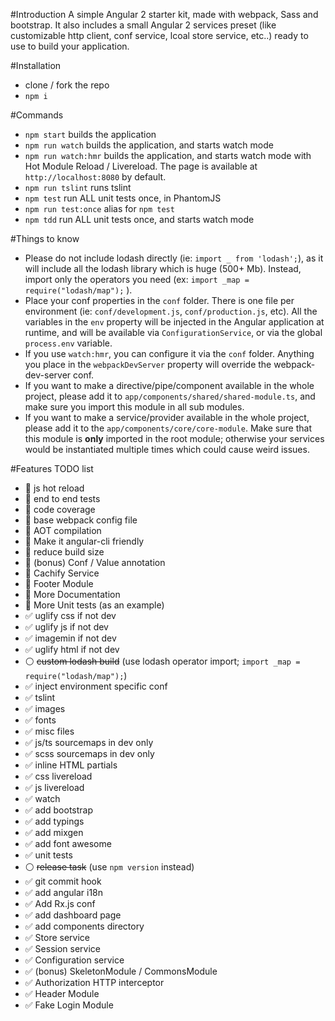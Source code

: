 #Introduction
A simple Angular 2 starter kit, made with webpack, Sass and bootstrap. It also includes a small Angular 2 services preset (like customizable http client, conf service, lcoal store service, etc..) ready to use to build your application.

#Installation
* clone / fork the repo
* `npm i`

#Commands
* `npm start` builds the application
* `npm run watch` builds the application, and starts watch mode
* `npm run watch:hmr` builds the application, and starts watch mode with Hot Module Reload / Livereload. The page is available at `http://localhost:8080` by default.
* `npm run tslint` runs tslint
* `npm test` run ALL unit tests once, in PhantomJS
* `npm run test:once` alias for `npm test`
* `npm tdd` run ALL unit tests once, and starts watch mode

#Things to know
* Please do not include lodash directly (ie: `import _ from 'lodash';`), as it will include all the lodash library which is huge (500+ Mb). Instead, import only the operators you need (ex: `import _map = require("lodash/map");` ).
* Place your conf properties in the `conf` folder. There is one file per environment (ie: `conf/development.js`, `conf/production.js`, etc). All the variables in the `env` property will be injected in the Angular application at runtime, and will be available via `ConfigurationService`, or via the global `process.env` variable.
* If you use `watch:hmr`, you can configure it via the `conf` folder. Anything you place in the `webpackDevServer` property will override the webpack-dev-server conf.
* If you want to make a directive/pipe/component available in the whole project, please add it to `app/components/shared/shared-module.ts`, and make sure you import this module in all sub modules.
* If you want to make a service/provider available in the whole project, please add it to the `app/components/core/core-module`. Make sure that this module is **only** imported in the root module; otherwise your services would be instantiated multiple times which could cause weird issues.

#Features TODO list
* :red_circle: js hot reload
* :red_circle: end to end tests
* :red_circle: code coverage
* :red_circle: base webpack config file
* :red_circle: AOT compilation
* :red_circle: Make it angular-cli friendly
* :red_circle: reduce build size
* :red_circle: (bonus) Conf / Value annotation
* :red_circle: Cachify Service
* :red_circle: Footer Module
* :red_circle: More Documentation
* :red_circle: More Unit tests (as an example)
* :white_check_mark: uglify css if not dev
* :white_check_mark: uglify js if not dev
* :white_check_mark: imagemin if not dev
* :white_check_mark: uglify html if not dev
* :white_circle: ~~custom lodash build~~ (use lodash operator import; `import _map = require("lodash/map");`)
* :white_check_mark: inject environment specific conf
* :white_check_mark: tslint
* :white_check_mark: images
* :white_check_mark: fonts
* :white_check_mark: misc files
* :white_check_mark: js/ts sourcemaps in dev only
* :white_check_mark: scss sourcemaps in dev only
* :white_check_mark: inline HTML partials
* :white_check_mark: css livereload
* :white_check_mark: js livereload
* :white_check_mark: watch
* :white_check_mark: add bootstrap
* :white_check_mark: add typings
* :white_check_mark: add mixgen
* :white_check_mark: add font awesome
* :white_check_mark: unit tests
* :white_circle: ~~release task~~ (use `npm version` instead)
* :white_check_mark: git commit hook
* :white_check_mark: add angular i18n
* :white_check_mark: Add Rx.js conf
* :white_check_mark: add dashboard page
* :white_check_mark: add components directory
* :white_check_mark: Store service
* :white_check_mark: Session service
* :white_check_mark: Configuration service
* :white_check_mark: (bonus) SkeletonModule / CommonsModule
* :white_check_mark: Authorization HTTP interceptor 
* :white_check_mark: Header Module
* :white_check_mark: Fake Login Module
